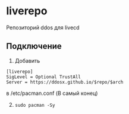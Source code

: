 # liverepo
Репозиторий ddos для livecd
## Подключение

1. Добавить
```
[liverepo]
SigLevel = Optional TrustAll
Server = https://ddosx.github.io/$repo/$arch
```
  в /etc/pacman.conf (В самый конец)

2. ```sudo pacman -Sy```
